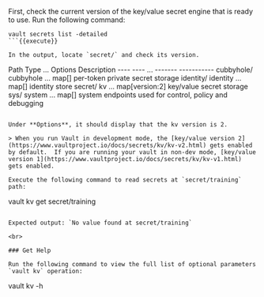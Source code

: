 First, check the current version of the key/value secret engine that is ready to use.  Run the following command:

```
vault secrets list -detailed
```{{execute}}

In the output, locate `secret/` and check its version.

```
Path          Type         ...    Options           Description
----          ----         ...    -------           -----------
cubbyhole/    cubbyhole    ...    map[]             per-token private secret storage
identity/     identity     ...    map[]             identity store
secret/       kv           ...    map[version:2]    key/value secret storage
sys/          system       ...    map[]             system endpoints used for control, policy and debugging
```

Under **Options**, it should display that the kv version is 2.  

> When you run Vault in development mode, the [key/value version 2](https://www.vaultproject.io/docs/secrets/kv/kv-v2.html) gets enabled by default.  If you are running your vault in non-dev mode, [key/value version 1](https://www.vaultproject.io/docs/secrets/kv/kv-v1.html) gets enabled.

Execute the following command to read secrets at `secret/training` path:

```
vault kv get secret/training
```{{execute}}

Expected output: `No value found at secret/training`

<br>

### Get Help

Run the following command to view the full list of optional parameters `vault kv` operation:

```
vault kv -h
```{{execute}}
